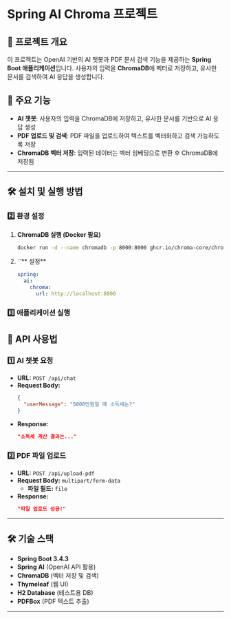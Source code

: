 # Spring AI Chroma 프로젝트

## 📌 프로젝트 개요

이 프로젝트는 OpenAI 기반의 AI 챗봇과 PDF 문서 검색 기능을 제공하는 **Spring Boot 애플리케이션**입니다. 사용자의 입력을 **ChromaDB**에 벡터로 저장하고, 유사한 문서를 검색하여 AI 응답을 생성합니다.

## 🚀 주요 기능

- **AI 챗봇**: 사용자의 입력을 ChromaDB에 저장하고, 유사한 문서를 기반으로 AI 응답 생성
- **PDF 업로드 및 검색**: PDF 파일을 업로드하여 텍스트를 벡터화하고 검색 가능하도록 저장
- **ChromaDB 벡터 저장**: 입력된 데이터는 벡터 임베딩으로 변환 후 ChromaDB에 저장됨
---

## 🛠️ 설치 및 실행 방법

### 2️⃣ **환경 설정**

1. **ChromaDB 실행 (Docker 필요)**

   ```sh
   docker run -d --name chromadb -p 8000:8000 ghcr.io/chroma-core/chroma:0.4.24
   ```

2. ``** 설정**

   ```yaml
   spring:
     ai:
       chroma:
         url: http://localhost:8000
   ```

### 3️⃣ **애플리케이션 실행**

## 📌 API 사용법

### 1️⃣ **AI 챗봇 요청**

- **URL:** `POST /api/chat`
- **Request Body:**
  ```json
  {
    "userMessage": "5000만원일 때 소득세는?"
  }
  ```
- **Response:**
  ```json
  "소득세 계산 결과는..."
  ```

### 2️⃣ **PDF 파일 업로드**

- **URL:** `POST /api/upload-pdf`
- **Request Body:** `multipart/form-data`
    - **파일 필드:** `file`
- **Response:**
  ```json
  "파일 업로드 성공!"
  ```
---

## 🛠️ 기술 스택

- **Spring Boot 3.4.3**
- **Spring AI** (OpenAI API 활용)
- **ChromaDB** (벡터 저장 및 검색)
- **Thymeleaf** (웹 UI)
- **H2 Database** (테스트용 DB)
- **PDFBox** (PDF 텍스트 추출)

---